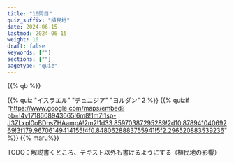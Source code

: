 ```yaml
---
title: "10問目"
quiz_suffix: "植民地"
date: 2024-06-15
lastmod: 2024-06-15
weight: 10
draft: false
keywords: [""]
sections: [""]
pagetype: "quiz"
---
```


{{% qb %}}

{{% quiz "イスラエル" "チュニジア" "ヨルダン" 2 %}}
{{% quizif "https://www.google.com/maps/embed?pb=!4v1718608943665!6m8!1m7!1sp-J3ZLxpl0oBDhsZHAampA!2m2!1d33.85970387295289!2d10.87894104069269!3f179.96706149414155!4f0.8480628883755941!5f2.296520883539236" %}}
{{% maru%}}

<div class="googlemap-if ansarea transparent-area">
TODO：解説書くところ、テキスト以外も書けるようにする（植民地の影響）
</div>